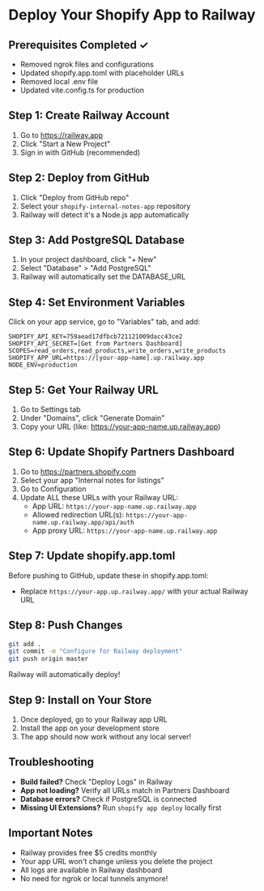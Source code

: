 # Deploy Your Shopify App to Railway

## Prerequisites Completed ✓
- Removed ngrok files and configurations
- Updated shopify.app.toml with placeholder URLs
- Removed local .env file
- Updated vite.config.ts for production

## Step 1: Create Railway Account
1. Go to https://railway.app
2. Click "Start a New Project"
3. Sign in with GitHub (recommended)

## Step 2: Deploy from GitHub
1. Click "Deploy from GitHub repo"
2. Select your `shopify-internal-notes-app` repository
3. Railway will detect it's a Node.js app automatically

## Step 3: Add PostgreSQL Database
1. In your project dashboard, click "+ New"
2. Select "Database" > "Add PostgreSQL"
3. Railway will automatically set the DATABASE_URL

## Step 4: Set Environment Variables
Click on your app service, go to "Variables" tab, and add:

```
SHOPIFY_API_KEY=759aead17dfbcb721121009dacc43ce2
SHOPIFY_API_SECRET=[Get from Partners Dashboard]
SCOPES=read_orders,read_products,write_orders,write_products
SHOPIFY_APP_URL=https://[your-app-name].up.railway.app
NODE_ENV=production
```

## Step 5: Get Your Railway URL
1. Go to Settings tab
2. Under "Domains", click "Generate Domain"
3. Copy your URL (like: https://your-app-name.up.railway.app)

## Step 6: Update Shopify Partners Dashboard
1. Go to https://partners.shopify.com
2. Select your app "Internal notes for listings"
3. Go to Configuration
4. Update ALL these URLs with your Railway URL:
   - App URL: `https://your-app-name.up.railway.app`
   - Allowed redirection URL(s): `https://your-app-name.up.railway.app/api/auth`
   - App proxy URL: `https://your-app-name.up.railway.app`

## Step 7: Update shopify.app.toml
Before pushing to GitHub, update these in shopify.app.toml:
- Replace `https://your-app.up.railway.app/` with your actual Railway URL

## Step 8: Push Changes
```bash
git add .
git commit -m "Configure for Railway deployment"
git push origin master
```

Railway will automatically deploy!

## Step 9: Install on Your Store
1. Once deployed, go to your Railway app URL
2. Install the app on your development store
3. The app should now work without any local server!

## Troubleshooting
- **Build failed?** Check "Deploy Logs" in Railway
- **App not loading?** Verify all URLs match in Partners Dashboard
- **Database errors?** Check if PostgreSQL is connected
- **Missing UI Extensions?** Run `shopify app deploy` locally first

## Important Notes
- Railway provides free $5 credits monthly
- Your app URL won't change unless you delete the project
- All logs are available in Railway dashboard
- No need for ngrok or local tunnels anymore!